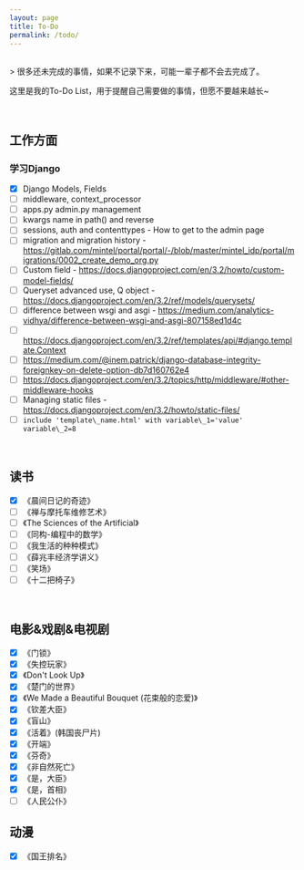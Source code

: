 ```yaml
---
layout: page
title: To-Do
permalink: /todo/
---
```

<br>
> 很多还未完成的事情，如果不记录下来，可能一辈子都不会去完成了。  
  
这里是我的To-Do List，用于提醒自己需要做的事情，但愿不要越来越长~  

<br>

## 工作方面


### 学习Django  
- [x] Django Models, Fields
- [ ] middleware, context_processor
- [ ] apps.py admin.py management
- [ ] kwargs name in path() and reverse
- [ ] sessions, auth and contenttypes - How to get to the admin page
- [ ] migration and migration history - <https://gitlab.com/mintel/portal/portal/-/blob/master/mintel_idp/portal/migrations/0002_create_demo_org.py>
- [ ] Custom field - <https://docs.djangoproject.com/en/3.2/howto/custom-model-fields/>
- [ ] Queryset advanced use, Q object - <https://docs.djangoproject.com/en/3.2/ref/models/querysets/>
- [ ] difference between wsgi and asgi - <https://medium.com/analytics-vidhya/difference-between-wsgi-and-asgi-807158ed1d4c>
- [ ] <https://docs.djangoproject.com/en/3.2/ref/templates/api/#django.template.Context>
- [ ] <https://medium.com/@inem.patrick/django-database-integrity-foreignkey-on-delete-option-db7d160762e4>
- [ ] <https://docs.djangoproject.com/en/3.2/topics/http/middleware/#other-middleware-hooks>
- [ ] Managing static files - <https://docs.djangoproject.com/en/3.2/howto/static-files/>
- [ ] `include 'template\_name.html' with variable\_1='value' variable\_2=8`

<br>

## 读书
- [x] 《晨间日记的奇迹》
- [ ] 《禅与摩托车维修艺术》
- [ ] 《The Sciences of the Artificial》
- [ ] 《同构-编程中的数学》
- [ ] 《我生活的种种模式》
- [ ] 《薛兆丰经济学讲义》
- [ ] 《笑场》
- [ ] 《十二把椅子》
  
<br>

## 电影&戏剧&电视剧
- [x] 《门锁》
- [x] 《失控玩家》
- [x] 《Don't Look Up》
- [x] 《楚门的世界》
- [x] 《We Made a Beautiful Bouquet (花束般的恋爱)》
- [x] 《钦差大臣》
- [x] 《盲山》
- [x] 《活着》(韩国丧尸片)
- [x] 《开端》
- [x] 《芬奇》
- [x] 《非自然死亡》
- [x] 《是，大臣》
- [x] 《是，首相》
- [ ] 《人民公仆》

## 动漫
- [x] 《国王排名》